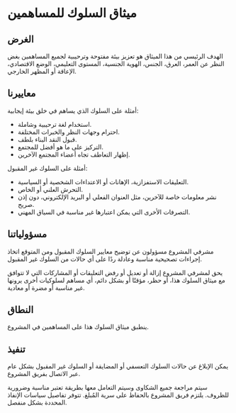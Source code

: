 # ميثاق السلوك للمساهمين

## الغرض

الهدف الرئيسي من هذا الميثاق هو تعزيز بيئة مفتوحة وترحيبية لجميع المساهمين بغض النظر عن العمر، العرق، الجنس، الهوية الجنسية، المستوى التعليمي، الوضع الاقتصادي، الإعاقة أو المظهر الخارجي.

## معاييرنا

أمثلة على السلوك الذي يساهم في خلق بيئة إيجابية:

- استخدام لغة ترحيبية وشاملة.
- احترام وجهات النظر والخبرات المختلفة.
- قبول النقد البناء بلطف.
- التركيز على ما هو أفضل للمجتمع.
- إظهار التعاطف تجاه أعضاء المجتمع الآخرين.

أمثلة على السلوك غير المقبول:

- التعليقات الاستفزازية، الإهانات أو الاعتداءات الشخصية أو السياسية.
- التحرش العلني أو الخاص.
- نشر معلومات خاصة للآخرين، مثل العنوان الفعلي أو البريد الإلكتروني، دون إذن صريح.
- التصرفات الأخرى التي يمكن اعتبارها غير مناسبة في السياق المهني.

## مسؤولياتنا

مشرفي المشروع مسؤولون عن توضيح معايير السلوك المقبول ومن المتوقع اتخاذ إجراءات تصحيحية مناسبة وعادلة ردًا على أي حالات من السلوك غير المقبول.

يحق لمشرفي المشروع إزالة أو تعديل أو رفض التعليقات أو المشاركات التي لا تتوافق مع ميثاق السلوك هذا، أو حظر، مؤقتًا أو بشكل دائم، أي مساهم لسلوكيات أخرى يرونها غير مناسبة أو مضرة أو معادية.

## النطاق

ينطبق ميثاق السلوك هذا على المساهمين في المشروع.

## تنفيذ

يمكن الإبلاغ عن حالات السلوك التعسفي أو المضايقة أو السلوك غير المقبول بشكل عام عبر الاتصال بفريق المشروع.

سيتم مراجعة جميع الشكاوى وسيتم التعامل معها بطريقة تعتبر مناسبة وضرورية للظروف. يلتزم فريق المشروع بالحفاظ على سرية المُبلغ. تتوفر تفاصيل سياسات الإنفاذ المحددة بشكل منفصل.
